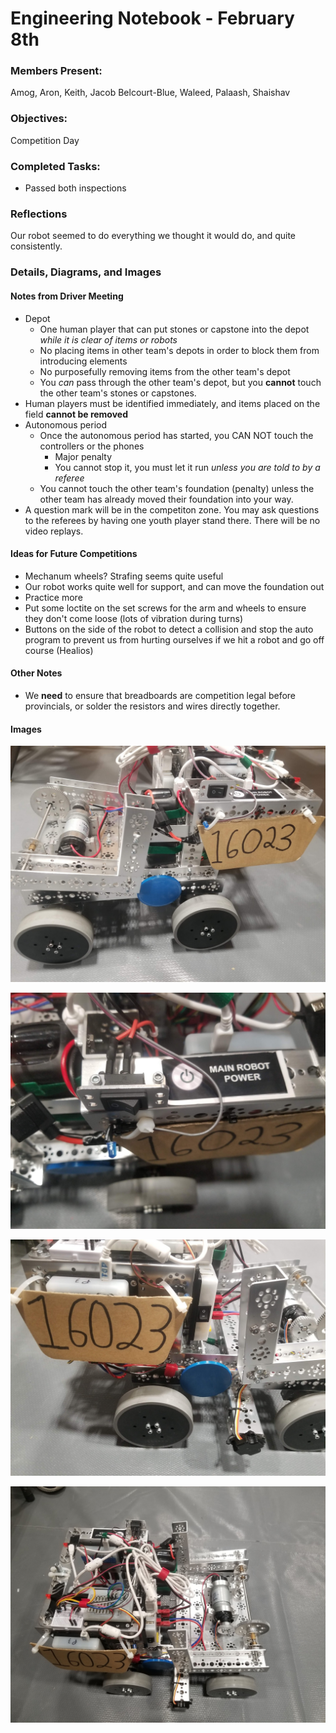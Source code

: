 # Engineering Notebook - February 8th
### Members Present:
Amog, Aron, Keith, Jacob Belcourt-Blue, Waleed, Palaash, Shaishav

### Objectives:
Competition Day

### Completed Tasks:
- Passed both inspections

### Reflections
Our robot seemed to do everything we thought it would do, and quite consistently.

### Details, Diagrams, and Images

#### Notes from Driver Meeting
- Depot 
  - One human player that can put stones or capstone into the depot *while it is clear of items or robots*
  - No placing items in other team's depots in order to block them from introducing elements
  - No purposefully removing items from the other team's depot
  - You *can* pass through the other team's depot, but you **cannot** touch the other team's stones or capstones.
- Human players must be identified immediately, and items placed on the field **cannot be removed**
- Autonomous period
  - Once the autonomous period has started, you CAN NOT touch the controllers or the phones
    - Major penalty
    - You cannot stop it, you must let it run *unless you are told to by a referee*
  - You cannot touch the other team's foundation (penalty) unless the other team has already moved their foundation into your way.
- A question mark will be in the competiton zone. You may ask questions to the referees by having one youth player stand there. There will be no video replays.

#### Ideas for Future Competitions
- Mechanum wheels? Strafing seems quite useful
- Our robot works quite well for support, and can move the foundation out
- Practice more
- Put some loctite on the set screws for the arm and wheels to ensure they don't come loose (lots of vibration during turns)
- Buttons on the side of the robot to detect a collision and stop the auto program to prevent us from hurting ourselves if we hit a robot and go off course (Healios)

#### Other Notes
- We **need** to ensure that breadboards are competition legal before provincials, or solder the resistors and wires directly together.

#### Images
![Image of the robot from the left side](images/020801.jpg)

![Image of the main power switch, moved](images/020802.jpg)

![Image of the robot from the right side](images/020803.jpg)

![Image of the robot from the top side](images/020804.jpg)